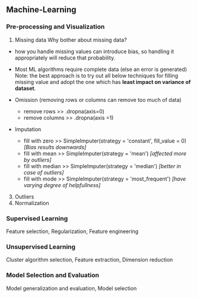 ## Machine-Learning


### Pre-processing and Visualization
1. Missing data
Why bother about missing data?  
  - how you handle missing values can introduce bias, so handling it appropriately will reduce that probability.
  - Most ML algorithms require complete data (else an error is generated)  
Note: the best approach is to try out all below techniques for filling missing value and adopt the one which has **least impact on variance of dataset**.

  - Omission (removing rows or columns can remove too much of data)
    - remove rows >> .dropna(axis=0)
    - remove columns >> .dropna(axis =1)
  - Imputation
    - fill with zero >> SimpleImputer(strategy = 'constant', fill_value = 0) *[Bias results downwards]*
    - fill with mean >> SimpleImputer(strategy = 'mean') *[affected more by outliers]*
    - fill with median >> SimpleImputer(strategy = 'median') *[better in case of outliers]*
    - fill with mode >> SimpleImputer(strategy = 'most_frequent') *[have varying degree of helpfullness]*
    
3. Outliers
4. Normalization

### Supervised Learning
Feature selection, Regularization, Feature engineering

### Unsupervised Learning
Cluster algorithm selection, Feature extraction, Dimension reduction

### Model Selection and Evaluation
Model generalization and evaluation, Model selection
